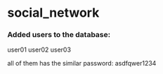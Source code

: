 # social_network

### Added users to the database:
user01
user02
user03

all of them has the similar password: asdfqwer1234

